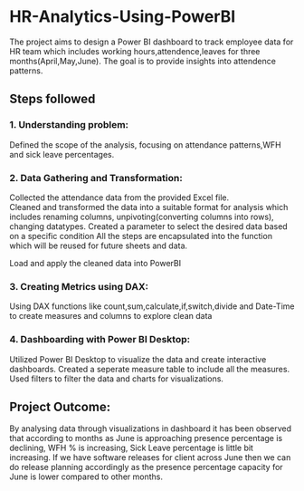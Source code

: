 # HR-Analytics-Using-PowerBI

The project aims to design a Power BI dashboard to track employee data for HR team which includes working hours,attendence,leaves for three months(April,May,June). The goal is to provide insights into attendence patterns.

## Steps followed

### 1. Understanding problem:
 Defined the scope of the analysis, focusing on attendance patterns,WFH and sick leave percentages.

### 2. Data Gathering and Transformation:
Collected the attendance data from the provided Excel file.  
Cleaned and transformed the data into a suitable format for analysis which includes renaming columns, unpivoting(converting columns into rows), changing datatypes.
Created a parameter to select the desired data based on a specific condition
All the steps are encapsulated into the function which will be reused for future sheets and data.

Load and apply the cleaned data into PowerBI

### 3. Creating Metrics using DAX:
Using DAX functions like count,sum,calculate,if,switch,divide and Date-Time to create measures and columns to explore clean data 

### 4. Dashboarding with Power BI Desktop:
Utilized Power BI Desktop to visualize the data and create interactive dashboards.
Created a seperate measure table to include all the measures.
Used filters to filter the data and charts for visualizations.

## Project Outcome:
By analysing data through visualizations in dashboard it has been observed that according to months as June is approaching presence percentage is declining, WFH % is increasing, Sick Leave percentage is little bit increasing.
If we have software releases for client across June then we can do release planning accordingly as the presence percentage capacity for June is lower compared to other months.
